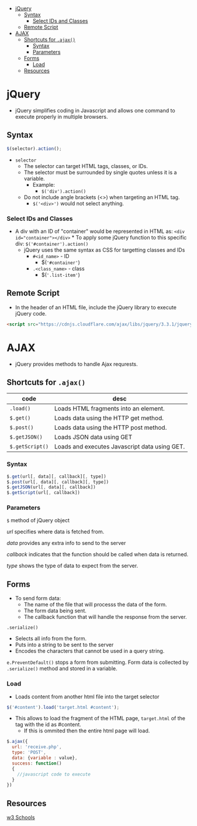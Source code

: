 - [jQuery](#jquery)
  - [Syntax](#syntax)
    - [Select IDs and Classes](#select-ids-and-classes)
  - [Remote Script](#remote-script)
- [AJAX](#ajax)
  - [Shortcuts for `.ajax()`](#shortcuts-for-ajax)
    - [Syntax](#syntax)
    - [Parameters](#parameters)
  - [Forms](#forms)
    - [Load](#load)
  - [Resources](#resources)

# jQuery
* jQuery simplifies coding in Javascript and allows one command to execute properly in multiple browsers.

## Syntax
```js
$(selector).action();
```
* `selector`
    * The selector can target HTML tags, classes, or IDs.
    * The selector must be surrounded by single quotes unless it is a variable.
      * Example:
        * `$('div').action()`
    * Do not include angle brackets (<>) when targeting an HTML tag.
        * `$('<div>')` would not select anything.

### Select IDs and Classes

* A div with an ID of "container" would be represented in HTML as: `<div id="container"></div>`
      * To apply some jQuery function to this specific div: `$('#container').action()`
    * jQuery uses the same syntax as CSS for targetting classes and IDs
      * `#<id_name>` - ID
        * $(`'#container'`)
      * `.<class_name>` - class
        * $(`'.list-item'`)

## Remote Script
* In the header of an HTML file, include the jQuery library to execute jQuery code.
```html
<script src="https://cdnjs.cloudflare.com/ajax/libs/jquery/3.3.1/jquery.min.js"></script>
```

# AJAX

* jQuery provides methods to handle Ajax requrests.

## Shortcuts for `.ajax()`

code | desc
--- | ---
`.load()` | Loads HTML fragments into an element.
`$.get()` | Loads data using the HTTP get method.
`$.post()` | Loads data using the HTTP post method.
`$.getJSON()` | Loads JSON data using GET
`$.getScript()` | Loads and executes Javascript data using GET.

### Syntax

```js
$.get(url[, data][, callback][, type])
$.post(url[, data][, callback][, type])
$.getJSON(url[, data][, callback])
$.getScript(url[, callback])
```
### Parameters
`$` method of jQuery object

*url* specifies where data is fetched from.

*data*  provides any extra info to send to the server

*callback* indicates that the function should be called when data is returned.

*type* shows the type of data to expect from the server.


## Forms
* To send form data:
  * The name of the file that will processs the data of the form.
  * The form data being sent.
  * The callback function that will handle the response from the server.

`.serialize()`
* Selects all info from the form.
* Puts into a string to be sent to the server
* Encodes the characters that cannot be used in a query string.

`e.PreventDefault()` stops a form from submitting.
Form data is collected by `.serialize()` method and stored in a variable.

### Load
* Loads content from another html file into the target selector
```js
$('#content').load('target.html #content');
```
* This allows to load the fragment of the HTML page, `target.html` of the tag with the id as #content.
  * If this is ommited then the entire html page will load.


```js
$.ajax({
  url: 'receive.php',
  type: 'POST',
  data: {variable : value},
  success: function()
  {
    //javascript code to execute
  }
})  
```

## Resources
[w3 Schools](https://www.w3schools.com/jquery/jquery_syntax.asp)